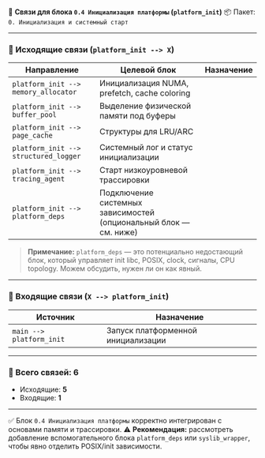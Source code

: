 🔗 **Связи для блока `0.4 Инициализация платформы` (`platform_init`)**
📦 Пакет: `0. Инициализация и системный старт`

---

### 🔻 Исходящие связи (`platform_init --> X`)

| Направление                           | Целевой блок                                                      | Назначение |
| ------------------------------------- | ----------------------------------------------------------------- | ---------- |
| `platform_init --> memory_allocator`  | Инициализация NUMA, prefetch, cache coloring                      |            |
| `platform_init --> buffer_pool`       | Выделение физической памяти под буферы                            |            |
| `platform_init --> page_cache`        | Структуры для LRU/ARC                                             |            |
| `platform_init --> structured_logger` | Системный лог и статус инициализации                              |            |
| `platform_init --> tracing_agent`     | Старт низкоуровневой трассировки                                  |            |
| `platform_init --> platform_deps`     | Подключение системных зависимостей (опциональный блок — см. ниже) |            |

> **Примечание:** `platform_deps` — это потенциально недостающий блок, который управляет init libc, POSIX, clock, сигналы, CPU topology. Можем обсудить, нужен ли он как явный.

---

### 🔺 Входящие связи (`X --> platform_init`)

| Источник                 | Назначение                         |
| ------------------------ | ---------------------------------- |
| `main --> platform_init` | Запуск платформенной инициализации |

---

### 🧩 Всего связей: **6**

* Исходящие: **5**
* Входящие: **1**

---

✅ Блок `0.4 Инициализация платформы` корректно интегрирован с основами памяти и трассировки.
⚠️ **Рекомендация:** рассмотреть добавление вспомогательного блока `platform_deps` или `syslib_wrapper`, чтобы явно отделить POSIX/init зависимости.
